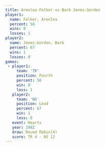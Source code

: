 ```yaml
---
title: Arenlea Felker vs Barb Jones-Gordon
player1:                  
  name: Felker, Arenlea   
  percent: 56             
  wins: 0                 
  losses: 1               
player2:                  
  name: Jones-Gordon, Barb
  percent: 67             
  wins: 1                 
  losses: 0               
games:
 - player1:          
     team: 'TR'      
     position: Fourth
     percent: 56     
     win: 0          
     loss: 1         
   player2:        
     team: 'NS'    
     position: Lead
     percent: 67   
     win: 1        
     loss: 0       
   event: Hearts       
   year: 1982          
   draw: Round Robin(4)
   score: TR 4 - NS 12 
---
```

